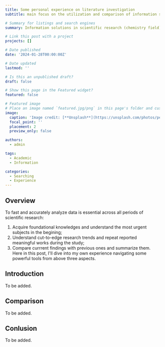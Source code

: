 ```yaml
---
title: Some personal experience on literature investigation
subtitle: main focus on the utilization and comparison of information solutions that I have used

# Summary for listings and search engines
summary: Information solutions in scientific research (chemistry field).

# Link this post with a project
projects: []

# Date published
date: '2024-01-28T00:00:00Z'

# Date updated
lastmod: ''

# Is this an unpublished draft?
draft: false

# Show this page in the Featured widget?
featured: false

# Featured image
# Place an image named `featured.jpg/png` in this page's folder and customize its options here.
image:
  caption: 'Image credit: [**Unsplash**](https://unsplash.com/photos/person-using-laptop-computer-Hcfwew744z4)'
  focal_point: ''
  placement: 2
  preview_only: false

authors:
  - admin

tags:
  - Academic
  - Information

categories:
  - Searching
  - Experience
---
```



## Overview

To fast and accurately analyze data is essential across all periods of scientific research: 
1. Acquire foundational knowledges and understand the most urgent subjects in the begining;
2. Understand cut-to-edge research trends and repeat reported meaningful works during the study;
3. Compare currrent findings with previous ones and summarize them.
Here in this post, I'll dive into my own experience navigating some powerful tools from above three aspects.

## Introduction

To be added.

## Comparison

To be added. 

## Conlusion

To be added.
